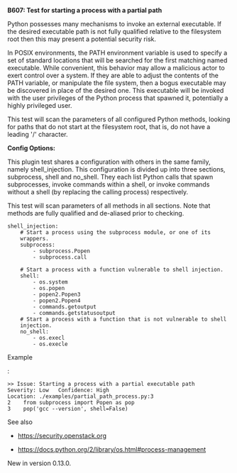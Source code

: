 **B607: Test for starting a process with a partial path**

Python possesses many mechanisms to invoke an external executable. If the
desired executable path is not fully qualified relative to the filesystem
root then this may present a potential security risk.

In POSIX environments, the PATH environment variable is used to specify a
set of standard locations that will be searched for the first matching
named executable. While convenient, this behavior may allow a malicious
actor to exert control over a system. If they are able to adjust the
contents of the PATH variable, or manipulate the file system, then a
bogus executable may be discovered in place of the desired one. This
executable will be invoked with the user privileges of the Python process
that spawned it, potentially a highly privileged user.

This test will scan the parameters of all configured Python methods,
looking for paths that do not start at the filesystem root, that is, do not
have a leading '/' character.

**Config Options:**

This plugin test shares a configuration with others in the same family,
namely shell_injection. This configuration is divided up into three
sections, subprocess, shell and no_shell. They each list Python calls
that spawn subprocesses, invoke commands within a shell, or invoke commands
without a shell (by replacing the calling process) respectively.

This test will scan parameters of all methods in all sections. Note that
methods are fully qualified and de-aliased prior to checking.  

```
shell_injection:
    # Start a process using the subprocess module, or one of its
    wrappers.
    subprocess:
        - subprocess.Popen
        - subprocess.call

    # Start a process with a function vulnerable to shell injection.
    shell:
        - os.system
        - os.popen
        - popen2.Popen3
        - popen2.Popen4
        - commands.getoutput
        - commands.getstatusoutput
    # Start a process with a function that is not vulnerable to shell
    injection.
    no_shell:
        - os.execl
        - os.execle
```

Example

:   

```
>> Issue: Starting a process with a partial executable path
Severity: Low   Confidence: High
Location: ./examples/partial_path_process.py:3
2    from subprocess import Popen as pop
3    pop('gcc --version', shell=False)
```

See also

* <https://security.openstack.org>

* <https://docs.python.org/2/library/os.html#process-management>

New in version 0.13.0.


